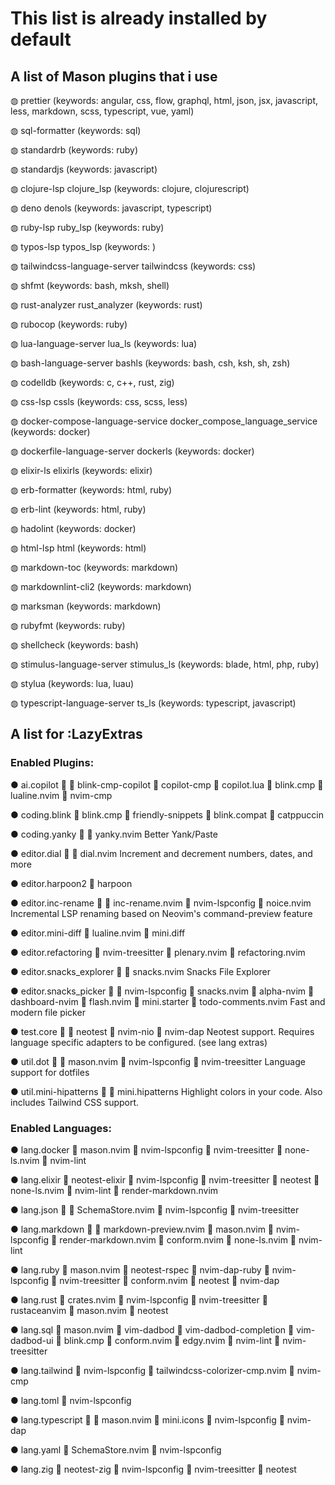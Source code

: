 # This list is already installed by default

## A list of Mason plugins that i use

◍ prettier (keywords: angular, css, flow, graphql, html, json, jsx, javascript, less, markdown, scss, typescript, vue, yaml)

◍ sql-formatter (keywords: sql)

◍ standardrb (keywords: ruby)

◍ standardjs (keywords: javascript)

◍ clojure-lsp clojure_lsp (keywords: clojure, clojurescript)

◍ deno denols (keywords: javascript, typescript)

◍ ruby-lsp ruby_lsp (keywords: ruby)

◍ typos-lsp typos_lsp (keywords: )

◍ tailwindcss-language-server tailwindcss (keywords: css)

◍ shfmt (keywords: bash, mksh, shell)

◍ rust-analyzer rust_analyzer (keywords: rust)

◍ rubocop (keywords: ruby)

◍ lua-language-server lua_ls (keywords: lua)

◍ bash-language-server bashls (keywords: bash, csh, ksh, sh, zsh)

◍ codelldb (keywords: c, c++, rust, zig)

◍ css-lsp cssls (keywords: css, scss, less)

◍ docker-compose-language-service docker_compose_language_service (keywords: docker)

◍ dockerfile-language-server dockerls (keywords: docker)

◍ elixir-ls elixirls (keywords: elixir)

◍ erb-formatter (keywords: html, ruby)

◍ erb-lint (keywords: html, ruby)

◍ hadolint (keywords: docker)

◍ html-lsp html (keywords: html)

◍ markdown-toc (keywords: markdown)

◍ markdownlint-cli2 (keywords: markdown)

◍ marksman (keywords: markdown)

◍ rubyfmt (keywords: ruby)

◍ shellcheck (keywords: bash)

◍ stimulus-language-server stimulus_ls (keywords: blade, html, php, ruby)

◍ stylua (keywords: lua, luau)

◍ typescript-language-server ts_ls (keywords: typescript, javascript)

## A list for :LazyExtras

### Enabled Plugins:
● ai.copilot    blink-cmp-copilot  copilot-cmp  copilot.lua  blink.cmp  lualine.nvim  nvim-cmp

● coding.blink  blink.cmp  friendly-snippets  blink.compat  catppuccin

● coding.yanky    yanky.nvim
Better Yank/Paste

● editor.dial    dial.nvim
Increment and decrement numbers, dates, and more

● editor.harpoon2  harpoon

● editor.inc-rename    inc-rename.nvim  nvim-lspconfig  noice.nvim
Incremental LSP renaming based on Neovim's command-preview feature

● editor.mini-diff  lualine.nvim  mini.diff

● editor.refactoring  nvim-treesitter  plenary.nvim  refactoring.nvim

● editor.snacks_explorer    snacks.nvim
Snacks File Explorer

● editor.snacks_picker    nvim-lspconfig  snacks.nvim  alpha-nvim  dashboard-nvim  flash.nvim  mini.starter  todo-comments.nvim
Fast and modern file picker

● test.core    neotest  nvim-nio  nvim-dap
Neotest support. Requires language specific adapters to be configured. (see lang extras)

● util.dot    mason.nvim  nvim-lspconfig  nvim-treesitter
Language support for dotfiles

● util.mini-hipatterns    mini.hipatterns
Highlight colors in your code. Also includes Tailwind CSS support.

### Enabled Languages: 
● lang.docker  mason.nvim  nvim-lspconfig  nvim-treesitter  none-ls.nvim  nvim-lint

● lang.elixir  neotest-elixir  nvim-lspconfig  nvim-treesitter  neotest  none-ls.nvim  nvim-lint  render-markdown.nvim

● lang.json    SchemaStore.nvim  nvim-lspconfig  nvim-treesitter

● lang.markdown    markdown-preview.nvim  mason.nvim  nvim-lspconfig  render-markdown.nvim  conform.nvim  none-ls.nvim  nvim-lint

● lang.ruby  mason.nvim  neotest-rspec  nvim-dap-ruby  nvim-lspconfig  nvim-treesitter  conform.nvim  neotest  nvim-dap

● lang.rust  crates.nvim  nvim-lspconfig  nvim-treesitter  rustaceanvim  mason.nvim  neotest

● lang.sql  mason.nvim  vim-dadbod  vim-dadbod-completion  vim-dadbod-ui  blink.cmp  conform.nvim  edgy.nvim  nvim-lint  nvim-treesitter

● lang.tailwind  nvim-lspconfig  tailwindcss-colorizer-cmp.nvim  nvim-cmp

● lang.toml  nvim-lspconfig

● lang.typescript    mason.nvim  mini.icons  nvim-lspconfig  nvim-dap

● lang.yaml  SchemaStore.nvim  nvim-lspconfig

● lang.zig  neotest-zig  nvim-lspconfig  nvim-treesitter  neotest
